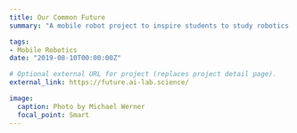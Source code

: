```yaml
---
title: Our Common Future
summary: "A mobile robot project to inspire students to study robotics."

tags:
- Mobile Robotics
date: "2019-08-10T00:00:00Z"

# Optional external URL for project (replaces project detail page).
external_link: https://future.ai-lab.science/

image:
  caption: Photo by Michael Werner
  focal_point: Smart
---
```

